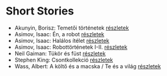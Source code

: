 # Short Stories

- Akunyin, Borisz: Temetői történetek [részletek](../_details/Akunyin%2C%20Borisz.md#id_714)
- Asimov, Isaac: Én, a robot [részletek](../_details/Asimov%2C%20Isaac.md#id_1178)
- Asimov, Isaac: Halálos ítélet [részletek](../_details/Asimov%2C%20Isaac.md#id_1176)
- Asimov, Isaac: Robottörténetek I-II. [részletek](../_details/Asimov%2C%20Isaac.md#id_1172)
- Neil Gaiman: Tükör és füst [részletek](../_details/Neil%20Gaiman.md#id_1434)
- Stephen King: Csontkollekció [részletek](../_details/Stephen%20King.md#id_571)
- Wass, Albert: A költő és a macska / Te és a világ [részletek](../_details/Wass%2C%20Albert.md#id_210)